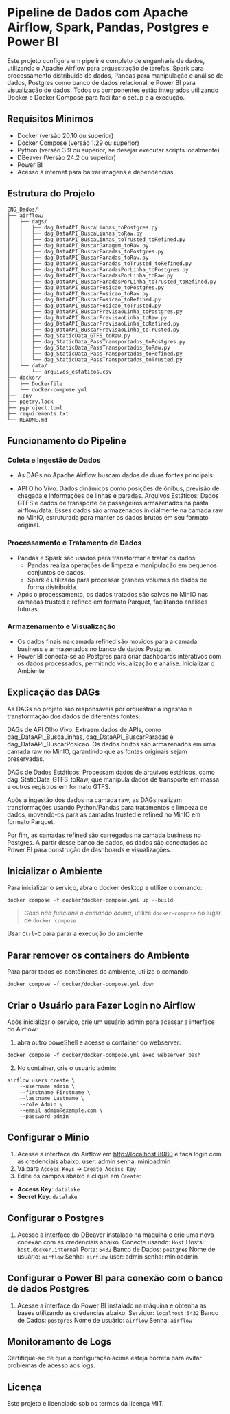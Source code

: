 # Pipeline de Dados com Apache Airflow, Spark, Pandas, Postgres e Power BI

Este projeto configura um pipeline completo de engenharia de dados, utilizando o Apache Airflow para orquestração de tarefas, Spark para processamento distribuído de dados, Pandas para manipulação e análise de dados, Postgres como banco de dados relacional, e Power BI para visualização de dados. Todos os componentes estão integrados utilizando Docker e Docker Compose para facilitar o setup e a execução.

## Requisitos Mínimos

- Docker (versão 20.10 ou superior)
- Docker Compose (versão 1.29 ou superior)
- Python (versão 3.9 ou superior, se desejar executar scripts localmente)
- DBeaver (Versão 24.2 ou superior)
- Power BI
- Acesso à internet para baixar imagens e dependências

## Estrutura do Projeto

```
ENG_Dados/
├── airflow/
│   ├── dags/
│   │   ├── dag_DataAPI_BuscaLinhas_toPostgres.py
│   │   ├── dag_DataAPI_BuscaLinhas_toRaw.py
│   │   ├── dag_DataAPI_BuscaLinhas_toTrusted_toRefined.py
│   │   ├── dag_DataAPI_BuscarGaragem_toRaw.py
│   │   ├── dag_DataAPI_BuscarParadas_toPostgres.py
│   │   ├── dag_DataAPI_BuscarParadas_toRaw.py
│   │   ├── dag_DataAPI_BuscarParadas_toTrusted_toRefined.py
│   │   ├── dag_DataAPI_BuscarParadasPorLinha_toPostgres.py
│   │   ├── dag_DataAPI_BuscarParadasPorLinha_toRaw.py
│   │   ├── dag_DataAPI_BuscarParadasPorLinha_toTrusted_toRefined.py
│   │   ├── dag_DataAPI_BuscarPosicao_toPostgres.py
│   │   ├── dag_DataAPI_BuscarPosicao_toRaw.py
│   │   ├── dag_DataAPI_BuscarPosicao_toRefined.py
│   │   ├── dag_DataAPI_BuscarPosicao_toTrusted.py
│   │   ├── dag_DataAPI_BuscarPrevisaoLinha_toPostgres.py
│   │   ├── dag_DataAPI_BuscarPrevisaoLinha_toRaw.py
│   │   ├── dag_DataAPI_BuscarPrevisaoLinha_toRefined.py
│   │   ├── dag_DataAPI_BuscarPrevisaoLinha_toTrusted.py
│   │   ├── dag_StaticData_GTFS_toRaw.py
│   │   ├── dag_StaticData_PassTransportados_toPostgres.py
│   │   ├── dag_StaticData_PassTransportados_toRaw.py
│   │   ├── dag_StaticData_PassTransportados_toRefined.py
│   │   └── dag_StaticData_PassTransportados_toTrusted.py
│   └── data/
│       └── arquivos_estaticos.csv
├── docker/
│   ├── Dockerfile
│   └── docker-compose.yml
├── .env
├── poetry.lock
├── pyproject.toml
├── requirements.txt
└── README.md
```

## Funcionamento do Pipeline

### Coleta e Ingestão de Dados
- As DAGs no Apache Airflow buscam dados de duas fontes principais:

- API Olho Vivo: Dados dinâmicos como posições de ônibus, previsão de chegada e informações de linhas e paradas.
Arquivos Estáticos: Dados GTFS e dados de transporte de passageiros armazenados na pasta airflow/data.
Esses dados são armazenados inicialmente na camada raw no MinIO, estruturada para manter os dados brutos em seu formato original.

### Processamento e Tratamento de Dados
- Pandas e Spark são usados para transformar e tratar os dados:
    - Pandas realiza operações de limpeza e manipulação em pequenos conjuntos de dados.
    - Spark é utilizado para processar grandes volumes de dados de forma distribuída.
- Após o processamento, os dados tratados são salvos no MinIO nas camadas trusted e refined em formato Parquet, facilitando análises futuras.

### Armazenamento e Visualização
- Os dados finais na camada refined são movidos para a camada business e armazenados no banco de dados Postgres.
- Power BI conecta-se ao Postgres para criar dashboards interativos com os dados processados, permitindo visualização e análise.
Inicializar o Ambiente

## Explicação das DAGs
As DAGs no projeto são responsáveis por orquestrar a ingestão e transformação dos dados de diferentes fontes:

DAGs de API Olho Vivo: Extraem dados de APIs, como dag_DataAPI_BuscaLinhas, dag_DataAPI_BuscarParadas e dag_DataAPI_BuscarPosicao. Os dados brutos são armazenados em uma camada raw no MinIO, garantindo que as fontes originais sejam preservadas.

DAGs de Dados Estáticos: Processam dados de arquivos estáticos, como dag_StaticData_GTFS_toRaw, que manipula dados de transporte em massa e outros registros em formato GTFS.

Após a ingestão dos dados na camada raw, as DAGs realizam transformações usando Python/Pandas para tratamentos e limpeza de dados, movendo-os para as camadas trusted e refined no MinIO em formato Parquet.

Por fim, as camadas refined são carregadas na camada business no Postgres. A partir desse banco de dados, os dados são conectados ao Power BI para construção de dashboards e visualizações.

## Inicializar o Ambiente

Para inicializar o serviço, abra o docker desktop e utilize o comando:

```shell
docker compose -f docker/docker-compose.yml up --build
```

> *Caso não funcione o comando acima*, utilize `docker-compose` no lugar de `docker compose`

Usar `Ctrl+C` para parar a execução do ambiente

## Parar remover os containers do Ambiente

Para parar todos os contêineres do ambiente, utilize o comando:
```shell
docker compose -f docker/docker-compose.yml down
```

## Criar o Usuário para Fazer Login no Airflow

Após inicializar o serviço, crie um usuário admin para acessar a interface do Airflow:

1. abra outro poweShell e acesse o container do webserver:

```shell
docker compose -f docker/docker-compose.yml exec webserver bash
```

2. No container, crie o usuário admin:

```shell
airflow users create \
    --username admin \
    --firstname Firstname \
    --lastname Lastname \
    --role Admin \
    --email admin@example.com \
    --password admin
```

## Configurar o Minio
1. Acesse a interface do Airflow em [http://localhost:8080](http://localhost:8080) e faça login com as credenciais abaixo.
    user: admin
    senha: minioadmin
2. Vá para `Access Keys` -> `Create Access Key`
3. Edite os campos abaixo e clique em `Create`:
- **Access Key**: `datalake`
- **Secret Key**: `datalake`


## Configurar o Postgres
1. Acesse a interface do DBeaver instalado na máquina e crie uma nova conexão com as credenciais abaixo.
    Conecte usando: `Host`
    Hosts: `host.docker.internal`
    Porta: `5432`
    Banco de Dados: `postgres`
    Nome de usuário: `airflow`
    Senha: `airflow`
    user: admin
    senha: minioadmin

## Configurar o Power BI para conexão com o banco de dados Postgres
1. Acesse a interface do Power BI instalado na máquina e obtenha as bases utilizando as credencias abaixo.
    Servidor: `localhost:5432`
    Banco de Dados: `postgres`
    Nome de usuário: `airflow`
    Senha: `airflow`


## Monitoramento de Logs

Certifique-se de que a configuração acima esteja correta para evitar problemas de acesso aos logs.

## Licença

Este projeto é licenciado sob os termos da licença MIT.
